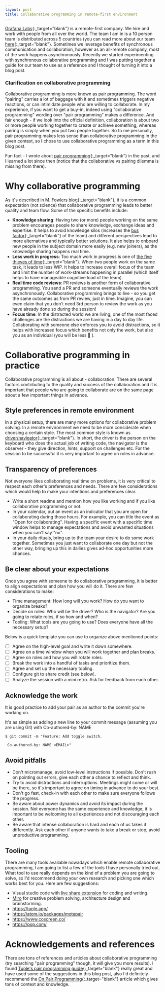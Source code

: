```yaml
---
layout: post
title: Collaborative programming in remote-first environment
---
```

 
[Grafana Labs](https://grafana.com/){:_target="blank"} is a remote-first company. We hire and work with people from all over the world. The team I am in is a 10 person team is distributed across 5 countries (you can read more about our team [here](https://grafana.com/blog/2022/01/07/building-an-effective-remote-first-team-during-the-pandemic/){:_target="blank"}. Sometimes we leverage benefits of synchronous communication and collaboration, however as an all-remote company, most of the work happens asynchronously. Recently we started experimenting with synchronous collaborative programming and I was putting together a guide for our team to use as a reference and I thought of turning it into a blog post.
 

### Clarification on collaborative programming
 
Collaborative programming is more known as pair programming. The word "pairing" carries a lot of baggage with it and sometimes triggers negative reactions, or can intimidate people who are willing to collaborate. In my experience, if you want to get a buy-in, indeed using "collaborative programming" wording over "pair programming" makes a difference. And fair enough - if we look into the official definition, collaboration is about two or more people working together to create or achieve something, whereas pairing is simply when you put two people together. So to me personally, pair programming makes less sense than collaborative programming in the given context, so I chose to use collaborative programming as a term in this blog post.

Fun fact - I wrote about [pair programming](https://vtorosyan.github.io/pair-programming/){:_target="blank"} in the past, and I learned a lot since then (notice that the collaborative vs pairing dilemma is missing from there). 
 
# Why collaborative programming
 
As it's described in [M. Fowlers blog](https://martinfowler.com/articles/on-pair-programming.html#Benefits){:_target="blank"}, it is a common expectation (not science) that collaborative programming leads to better quality and team flow. Some of the specific benefits include:
 
- **Knowledge sharing**: Having two (or more) people working on the same problem encourages people to share knowledge, exchange ideas and expertise. It helps to avoid knowledge silos (increases the [bus factor](https://en.wikipedia.org/wiki/Bus_factor){:_target="blank"} of the team) and different perspectives lead to more alternatives and typically better solutions. It also helps to onboard new people in the subject domain more easily (e.g. new joiners), as the knowledge sharing happens real time.
- **Less work in progress**: Too much work in progress is one of [the five thieves of time](https://itrevolution.com/the-five-time-thieves/){:_target="blank"}. When two people work on the same task, it leads to less WIP. It helps to increase overall focus of the team and limit the number of work-streams happening in parallel (which itself helps to have manageable cognitive load of the team).
- **Real time code reviews**: PR reviews is another form of collaborative programming. You send a PR and someone eventually reviews the work asynchronously. Collaborative programming brings to live - so you get the same outcomes as from PR review, just in time. Imagine, you can even claim that you don't need 3rd person to review the work as you have already done so during the session!
- **Focus time**: In the distracted world we are living, one of the most faced challenges are the distractions we are having in a day to day life. Collaborating with someone else enforces you to avoid distractions, so it helps with increased focus which benefits not only the work, but also you as an individual (you will be less 🥱 ).
 
# Collaborative programming in practice
 
Collaborative programming is all about - collaboration. There are several factors contributing to the quality and success of the collaboration and it is important that people who are going to collaborate are on the same page about a few important things in advance.
 
## Style preferences in remote environment
 
In a physical setup, there are many more options for collaborative problem solving. In a remote environment we need to be more considerate when choosing a certain style. The most common style is known as [driver/navigator](https://martinfowler.com/articles/on-pair-programming.html#DriverAndNavigator){:_target="blank"}. In short, the driver is the person on the keyboard who does the actual job of writing code, the navigator is the observer - they give direction, hints, support on challenges etc. For the session to be successful it is very important to agree on roles in advance.
 
## Transparency of preferences
 
Not everyone likes collaborating real time on problems, it is very critical to respect each other's preferences and needs. There are few considerations which would help to make your intentions and preferences clear.
 
- Write a short readme and mention how you like working and if you like collaborative programming or not. 
- In your calendar, put an event as an indicator that you are open for collaborating during those hours. For example, you can title the event as "Open for collaborating". Having a specific event with a specific time window helps to manage expectations and avoid unwanted situations when you can't say "no".
- In your daily rituals, bring up to the team your desire to do some work together. Sometimes you just want to collaborate one day but not the other way, bringing up this in dailies gives ad-hoc opportunities more chances.
 
## Be clear about your expectations
 
Once you agree with someone to do collaborative programming, it is better to align expectations and plan how you will do it. There are few considerations to make:
 
- Time management: How long will you work? How do you want to organize breaks?
- Decide on roles: Who will be the driver? Who is the navigator? Are you going to rotate roles, if so how and when?
- Tooling: What tools are you going to use? Does everyone have all the necessary setup?
 
Below is a quick template you can use to organize above mentioned points:
 
- [ ] Agree on the high-level goal and write it down somewhere.
- [ ] Agree on a time window when you will work together and plan breaks.
- [ ] Agree on roles and how you will rotate roles.
- [ ] Break the work into a handful of tasks and prioritize them.
- [ ] Agree and set up the necessary tooling.
- [ ] Configure git to share credit (see below).
- [ ] Analyze the session with a mini retro. Ask for feedback from each other.
 
## Acknowledge the work
 
It is good practice to add your pair as an author to the commit you're working on.
 
It's as simple as adding a new line to your commit message (assuming you are using Git) with Co-authored-by: NAME <EMAIL>
 
```
$ git commit -m "Feature: Add toggle switch.
 
 Co-authored-by: NAME <EMAIL>"
```

## Avoid pitfalls
 
- Don't micromanage, avoid low-level instructions if possible. Don't rush on pointing out errors, give each other a chance to reflect and think.
- Try to avoid distractions and interruptions. Meetings might come or will be there, so it's important to agree on timing in advance to do your best.
- Don't go fast, check-in with each other to make sure everyone follows the progress.
- Be aware about power dynamics and avoid its impact during the session. Not everyone has the same experience and knowledge, it is important to be welcoming to all experiences and not discouraging each other.
- Be aware that intense collaboration is hard and each of us takes it differently. Ask each other if anyone wants to take a break or stop, avoid unproductive programming.
 
## Tooling
 
There are many tools available nowadays which enable remote collaborative programming, I am going to list a few of the tools I have personally tried out. What tool to use really depends on the kind of a problem you are going to solve, so I'd recommend doing your own research and picking one which works best for you. Here are few suggestions:
 
- Visual studio code with [live share extension](https://marketplace.visualstudio.com/items?itemName=MS-vsliveshare.vsliveshare) for coding and writing.
- [Miro](https://miro.com/app/) for creative problem solving, architecture design and brainstorming.
- https://tuple.app/
- https://atom.io/packages/motepair
- https://www.coscreen.co/
- https://pop.com/
 
# Acknowledgements and references
 
There are tons of references and articles about collaborative programming (try searching "pair programming" though, it will give you more results). I found [Tuple's pair programming guide](https://tuple.app/pair-programming-guide/the-case-for-pair-programming){:_target="blank"} really great and have used some of the suggestions in this blog post, also I'd definitely recommend the [On Pair Programming](https://martinfowler.com/articles/on-pair-programming.html){:_target="blank"} article which gives tons of context and knowledge.
